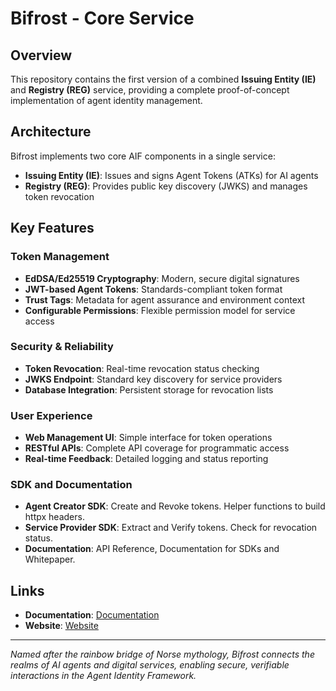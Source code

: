 # Bifrost - Core Service

## Overview

This repository contains the first version of a combined **Issuing Entity (IE)** and **Registry (REG)** service, providing a complete proof-of-concept implementation of agent identity management.

## Architecture

Bifrost implements two core AIF components in a single service:

- **Issuing Entity (IE)**: Issues and signs Agent Tokens (ATKs) for AI agents
- **Registry (REG)**: Provides public key discovery (JWKS) and manages token revocation

## Key Features

### Token Management
- **EdDSA/Ed25519 Cryptography**: Modern, secure digital signatures
- **JWT-based Agent Tokens**: Standards-compliant token format
- **Trust Tags**: Metadata for agent assurance and environment context
- **Configurable Permissions**: Flexible permission model for service access

### Security & Reliability
- **Token Revocation**: Real-time revocation status checking
- **JWKS Endpoint**: Standard key discovery for service providers
- **Database Integration**: Persistent storage for revocation lists

### User Experience
- **Web Management UI**: Simple interface for token operations
- **RESTful APIs**: Complete API coverage for programmatic access
- **Real-time Feedback**: Detailed logging and status reporting

### SDK and Documentation
- **Agent Creator SDK**: Create and Revoke tokens. Helper functions to build httpx headers.
- **Service Provider SDK**: Extract and Verify tokens. Check for revocation status.
- **Documentation**: API Reference, Documentation for SDKs and Whitepaper.


## Links

- **Documentation**: [Documentation](https://poc.iamheimdall.com/ui/api-reference)
- **Website**: [Website](iamheimdall.com)


---

*Named after the rainbow bridge of Norse mythology, Bifrost connects the realms of AI agents and digital services, enabling secure, verifiable interactions in the Agent Identity Framework.*